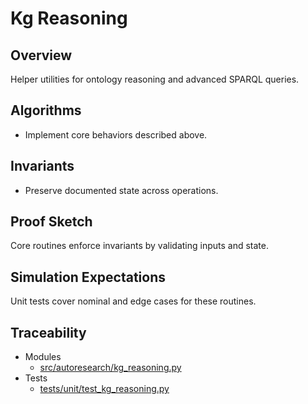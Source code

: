 # Kg Reasoning

## Overview

Helper utilities for ontology reasoning and advanced SPARQL queries.

## Algorithms

- Implement core behaviors described above.

## Invariants

- Preserve documented state across operations.

## Proof Sketch

Core routines enforce invariants by validating inputs and state.

## Simulation Expectations

Unit tests cover nominal and edge cases for these routines.

## Traceability


- Modules
  - [src/autoresearch/kg_reasoning.py][m1]
- Tests
  - [tests/unit/test_kg_reasoning.py][t1]

[m1]: ../../src/autoresearch/kg_reasoning.py
[t1]: ../../tests/unit/test_kg_reasoning.py
